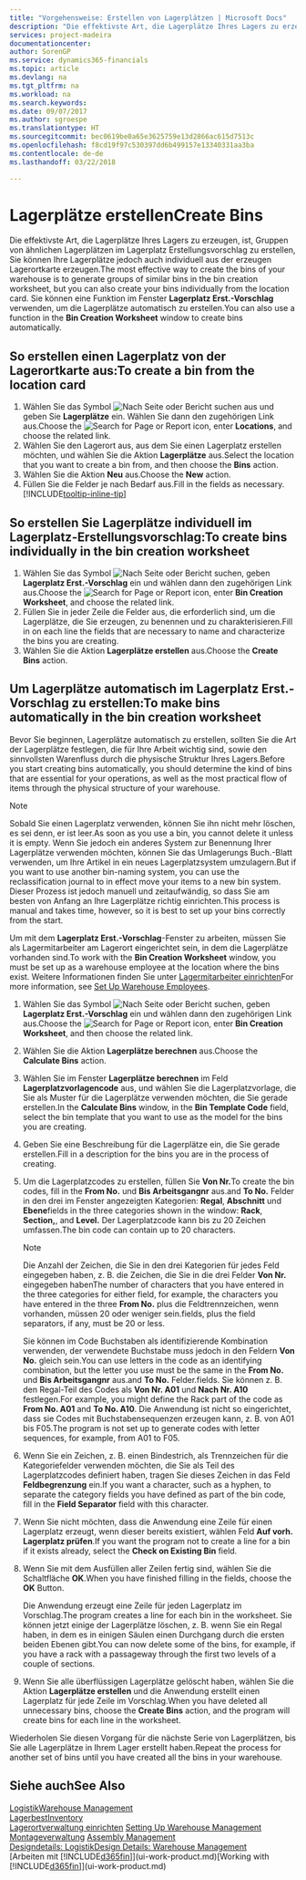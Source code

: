 ```yaml
---
title: "Vorgehensweise: Erstellen von Lagerplätzen | Microsoft Docs"
description: "Die effektivste Art, die Lagerplätze Ihres Lagers zu erzeugen, ist, Gruppen von ähnlichen Lagerplätzen im Lagerplatz Erstellungsvorschlag zu erstellen, Sie können Ihre Lagerplätze jedoch auch individuell erzeugen."
services: project-madeira
documentationcenter: 
author: SorenGP
ms.service: dynamics365-financials
ms.topic: article
ms.devlang: na
ms.tgt_pltfrm: na
ms.workload: na
ms.search.keywords: 
ms.date: 09/07/2017
ms.author: sgroespe
ms.translationtype: HT
ms.sourcegitcommit: bec0619be0a65e3625759e13d2866ac615d7513c
ms.openlocfilehash: f8cd19f97c530397dd6b499157e13340331aa3ba
ms.contentlocale: de-de
ms.lasthandoff: 03/22/2018

---
```

# <a name="create-bins"></a><span data-ttu-id="bda09-103">Lagerplätze erstellen</span><span class="sxs-lookup"><span data-stu-id="bda09-103">Create Bins</span></span>
<span data-ttu-id="bda09-104">Die effektivste Art, die Lagerplätze Ihres Lagers zu erzeugen, ist, Gruppen von ähnlichen Lagerplätzen im Lagerplatz Erstellungsvorschlag zu erstellen, Sie können Ihre Lagerplätze jedoch auch individuell aus der erzeugen Lagerortkarte erzeugen.</span><span class="sxs-lookup"><span data-stu-id="bda09-104">The most effective way to create the bins of your warehouse is to generate groups of similar bins in the bin creation worksheet, but you can also create your bins individually from the location card.</span></span> <span data-ttu-id="bda09-105">Sie können eine Funktion im Fenster **Lagerplatz Erst.-Vorschlag** verwenden, um die Lagerplätze automatisch zu erstellen.</span><span class="sxs-lookup"><span data-stu-id="bda09-105">You can also use a function in the **Bin Creation Worksheet** window to create bins automatically.</span></span>  

## <a name="to-create-a-bin-from-the-location-card"></a><span data-ttu-id="bda09-106">So erstellen einen Lagerplatz von der Lagerortkarte aus:</span><span class="sxs-lookup"><span data-stu-id="bda09-106">To create a bin from the location card</span></span>  
1.  <span data-ttu-id="bda09-107">Wählen Sie das Symbol ![Nach Seite oder Bericht suchen](media/ui-search/search_small.png "Nach Seite oder Bericht suchen") aus und geben Sie **Lagerplätze** ein. Wählen Sie dann den zugehörigen Link aus.</span><span class="sxs-lookup"><span data-stu-id="bda09-107">Choose the ![Search for Page or Report](media/ui-search/search_small.png "Search for Page or Report icon") icon, enter **Locations**, and choose the related link.</span></span>  
2.  <span data-ttu-id="bda09-108">Wählen Sie den Lagerort aus, aus dem Sie einen Lagerplatz erstellen möchten, und wählen Sie die Aktion **Lagerplätze** aus.</span><span class="sxs-lookup"><span data-stu-id="bda09-108">Select the location that you want to create a bin from, and then choose the **Bins** action.</span></span>  
3. <span data-ttu-id="bda09-109">Wählen Sie die Aktion **Neu** aus.</span><span class="sxs-lookup"><span data-stu-id="bda09-109">Choose the **New** action.</span></span>
4. <span data-ttu-id="bda09-110">Füllen Sie die Felder je nach Bedarf aus.</span><span class="sxs-lookup"><span data-stu-id="bda09-110">Fill in the fields as necessary.</span></span> [!INCLUDE[tooltip-inline-tip](includes/tooltip-inline-tip_md.md)]  

## <a name="to-create-bins-individually-in-the-bin-creation-worksheet"></a><span data-ttu-id="bda09-111">So erstellen Sie Lagerplätze individuell im Lagerplatz-Erstellungsvorschlag:</span><span class="sxs-lookup"><span data-stu-id="bda09-111">To create bins individually in the bin creation worksheet</span></span>  
1.  <span data-ttu-id="bda09-112">Wählen Sie das Symbol ![Nach Seite oder Bericht suchen](media/ui-search/search_small.png "Nach Seite oder Bericht suchen"), geben **Lagerplatz Erst.-Vorschlag** ein und wählen dann den zugehörigen Link aus.</span><span class="sxs-lookup"><span data-stu-id="bda09-112">Choose the ![Search for Page or Report](media/ui-search/search_small.png "Search for Page or Report icon") icon, enter **Bin Creation Worksheet**, and choose the related link.</span></span>  
2.  <span data-ttu-id="bda09-113">Füllen Sie in jeder Zeile die Felder aus, die erforderlich sind, um die Lagerplätze, die Sie erzeugen, zu benennen und zu charakterisieren.</span><span class="sxs-lookup"><span data-stu-id="bda09-113">Fill in on each line the fields that are necessary to name and characterize the bins you are creating.</span></span>  
3.  <span data-ttu-id="bda09-114">Wählen Sie die Aktion **Lagerplätze erstellen** aus.</span><span class="sxs-lookup"><span data-stu-id="bda09-114">Choose the **Create Bins** action.</span></span>  

## <a name="to-make-bins-automatically-in-the-bin-creation-worksheet"></a><span data-ttu-id="bda09-115">Um Lagerplätze automatisch im Lagerplatz Erst.-Vorschlag zu erstellen:</span><span class="sxs-lookup"><span data-stu-id="bda09-115">To make bins automatically in the bin creation worksheet</span></span>  
<span data-ttu-id="bda09-116">Bevor Sie beginnen, Lagerplätze automatisch zu erstellen, sollten Sie die Art der Lagerplätze festlegen, die für Ihre Arbeit wichtig sind, sowie den sinnvollsten Warenfluss durch die physische Struktur Ihres Lagers.</span><span class="sxs-lookup"><span data-stu-id="bda09-116">Before you start creating bins automatically, you should determine the kind of bins that are essential for your operations, as well as the most practical flow of items through the physical structure of your warehouse.</span></span>  

> [!NOTE]  
>  <span data-ttu-id="bda09-117">Sobald Sie einen Lagerplatz verwenden, können Sie ihn nicht mehr löschen, es sei denn, er ist leer.</span><span class="sxs-lookup"><span data-stu-id="bda09-117">As soon as you use a bin, you cannot delete it unless it is empty.</span></span> <span data-ttu-id="bda09-118">Wenn Sie jedoch ein anderes System zur Benennung Ihrer Lagerplätze verwenden möchten, können Sie das Umlagerungs Buch.-Blatt verwenden, um Ihre Artikel in ein neues Lagerplatzsystem umzulagern.</span><span class="sxs-lookup"><span data-stu-id="bda09-118">But if you want to use another bin-naming system, you can use the reclassification journal to in effect move your items to a new bin system.</span></span> <span data-ttu-id="bda09-119">Dieser Prozess ist jedoch manuell und zeitaufwändig, so dass Sie am besten von Anfang an Ihre Lagerplätze richtig einrichten.</span><span class="sxs-lookup"><span data-stu-id="bda09-119">This process is manual and takes time, however, so it is best to set up your bins correctly from the start.</span></span>  

<span data-ttu-id="bda09-120">Um mit dem **Lagerplatz Erst.-Vorschlag**-Fenster zu arbeiten, müssen Sie als Lagermitarbeiter am Lagerort eingerichtet sein, in dem die Lagerplätze vorhanden sind.</span><span class="sxs-lookup"><span data-stu-id="bda09-120">To work with the **Bin Creation Worksheet** window, you must be set up as a warehouse employee at the location where the bins exist.</span></span> <span data-ttu-id="bda09-121">Weitere Informationen finden Sie unter [Lagermitarbeiter einrichten](warehouse-how-to-set-up-warehouse-employees.md)</span><span class="sxs-lookup"><span data-stu-id="bda09-121">For more information, see [Set Up Warehouse Employees](warehouse-how-to-set-up-warehouse-employees.md).</span></span>    

1.  <span data-ttu-id="bda09-122">Wählen Sie das Symbol ![Nach Seite oder Bericht suchen](media/ui-search/search_small.png "Nach Seite oder Bericht suchen"), geben **Lagerplatz Erst.-Vorschlag** ein und wählen dann den zugehörigen Link aus.</span><span class="sxs-lookup"><span data-stu-id="bda09-122">Choose the ![Search for Page or Report](media/ui-search/search_small.png "Search for Page or Report icon") icon, enter **Bin Creation Worksheet**, and then choose the related link.</span></span>  
2.  <span data-ttu-id="bda09-123">Wählen Sie die Aktion **Lagerplätze berechnen** aus.</span><span class="sxs-lookup"><span data-stu-id="bda09-123">Choose the **Calculate Bins** action.</span></span>
3. <span data-ttu-id="bda09-124">Wählen Sie im Fenster **Lagerplätze berechnen** im Feld **Lagerplatzvorlagencode** aus, und wählen Sie die Lagerplatzvorlage, die Sie als Muster für die Lagerplätze verwenden möchten, die Sie gerade erstellen.</span><span class="sxs-lookup"><span data-stu-id="bda09-124">In the **Calculate Bins** window, in the **Bin Template Code** field, select the bin template that you want to use as the model for the bins you are creating.</span></span>
4.  <span data-ttu-id="bda09-125">Geben Sie eine Beschreibung für die Lagerplätze ein, die Sie gerade erstellen.</span><span class="sxs-lookup"><span data-stu-id="bda09-125">Fill in a description for the bins you are in the process of creating.</span></span>  
5.  <span data-ttu-id="bda09-126">Um die Lagerplatzcodes zu erstellen, füllen Sie **Von Nr.**</span><span class="sxs-lookup"><span data-stu-id="bda09-126">To create the bin codes, fill in the **From No.**</span></span> <span data-ttu-id="bda09-127">und **Bis Arbeitsgangnr** aus.</span><span class="sxs-lookup"><span data-stu-id="bda09-127">and **To No.**</span></span> <span data-ttu-id="bda09-128">Felder in den drei im Fenster angezeigten Kategorien: **Regal**, **Abschnitt** und **Ebene**</span><span class="sxs-lookup"><span data-stu-id="bda09-128">fields in the three categories shown in the window: **Rack**, **Section,**, and **Level.**</span></span> <span data-ttu-id="bda09-129">Der Lagerplatzcode kann bis zu 20 Zeichen umfassen.</span><span class="sxs-lookup"><span data-stu-id="bda09-129">The bin code can contain up to 20 characters.</span></span>  

    > [!NOTE]  
    >  <span data-ttu-id="bda09-130">Die Anzahl der Zeichen, die Sie in den drei Kategorien für jedes Feld eingegeben haben, z. B. die Zeichen, die Sie in die drei Felder **Von Nr.** eingegeben haben</span><span class="sxs-lookup"><span data-stu-id="bda09-130">The number of characters that you have entered in the three categories for either field, for example, the characters you have entered in the three **From No.**</span></span> <span data-ttu-id="bda09-131">plus die Feldtrennzeichen, wenn vorhanden, müssen 20 oder weniger sein.</span><span class="sxs-lookup"><span data-stu-id="bda09-131">fields, plus the field separators, if any, must be 20 or less.</span></span>  

     <span data-ttu-id="bda09-132">Sie können im Code Buchstaben als identifizierende Kombination verwenden, der verwendete Buchstabe muss jedoch in den Feldern **Von No.** gleich sein.</span><span class="sxs-lookup"><span data-stu-id="bda09-132">You can use letters in the code as an identifying combination, but the letter you use must be the same in the **From No.**</span></span> <span data-ttu-id="bda09-133">und **Bis Arbeitsgangnr** aus.</span><span class="sxs-lookup"><span data-stu-id="bda09-133">and **To No.**</span></span> <span data-ttu-id="bda09-134">Felder.</span><span class="sxs-lookup"><span data-stu-id="bda09-134">fields.</span></span> <span data-ttu-id="bda09-135">Sie können z. B. den Regal-Teil des Codes als **Von Nr. A01** und **Nach Nr. A10** festlegen.</span><span class="sxs-lookup"><span data-stu-id="bda09-135">For example, you might define the Rack part of the code as **From No. A01** and **To No. A10**.</span></span> <span data-ttu-id="bda09-136">Die Anwendung ist nicht so eingerichtet, dass sie Codes mit Buchstabensequenzen erzeugen kann, z. B. von A01 bis F05.</span><span class="sxs-lookup"><span data-stu-id="bda09-136">The program is not set up to generate codes with letter sequences, for example, from A01 to F05.</span></span>  

6.  <span data-ttu-id="bda09-137">Wenn Sie ein Zeichen, z. B. einen Bindestrich, als Trennzeichen für die Kategoriefelder verwenden möchten, die Sie als Teil des Lagerplatzcodes definiert haben, tragen Sie dieses Zeichen in das Feld **Feldbegrenzung** ein.</span><span class="sxs-lookup"><span data-stu-id="bda09-137">If you want a character, such as a hyphen, to separate the category fields you have defined as part of the bin code, fill in the **Field Separator** field with this character.</span></span>  
7.  <span data-ttu-id="bda09-138">Wenn Sie nicht möchten, dass die Anwendung eine Zeile für einen Lagerplatz erzeugt, wenn dieser bereits existiert, wählen Feld **Auf vorh. Lagerplatz prüfen**.</span><span class="sxs-lookup"><span data-stu-id="bda09-138">If you want the program not to create a line for a bin if it exists already, select the **Check on Existing Bin** field.</span></span>  
8. <span data-ttu-id="bda09-139">Wenn Sie mit dem Ausfüllen aller Zeilen fertig sind, wählen Sie die Schaltfläche **OK**.</span><span class="sxs-lookup"><span data-stu-id="bda09-139">When you have finished filling in the fields, choose the **OK** Button.</span></span>

    <span data-ttu-id="bda09-140">Die Anwendung erzeugt eine Zeile für jeden Lagerplatz im Vorschlag.</span><span class="sxs-lookup"><span data-stu-id="bda09-140">The program creates a line for each bin in the worksheet.</span></span> <span data-ttu-id="bda09-141">Sie können jetzt einige der Lagerplätze löschen, z. B. wenn Sie ein Regal haben, in dem es in einigen Säulen einen Durchgang durch die ersten beiden Ebenen gibt.</span><span class="sxs-lookup"><span data-stu-id="bda09-141">You can now delete some of the bins, for example, if you have a rack with a passageway through the first two levels of a couple of sections.</span></span>  

9. <span data-ttu-id="bda09-142">Wenn Sie alle überflüssigen Lagerplätze gelöscht haben, wählen Sie die Aktion **Lagerplätze erstellen** und die Anwendung erstellt einen Lagerplatz für jede Zeile im Vorschlag.</span><span class="sxs-lookup"><span data-stu-id="bda09-142">When you have deleted all unnecessary bins, choose the **Create Bins** action, and the program will create bins for each line in the worksheet.</span></span>  

<span data-ttu-id="bda09-143">Wiederholen Sie diesen Vorgang für die nächste Serie von Lagerplätzen, bis Sie alle Lagerplätze in Ihrem Lager erstellt haben.</span><span class="sxs-lookup"><span data-stu-id="bda09-143">Repeat the process for another set of bins until you have created all the bins in your warehouse.</span></span>  

## <a name="see-also"></a><span data-ttu-id="bda09-144">Siehe auch</span><span class="sxs-lookup"><span data-stu-id="bda09-144">See Also</span></span>  
[<span data-ttu-id="bda09-145">Logistik</span><span class="sxs-lookup"><span data-stu-id="bda09-145">Warehouse Management</span></span>](warehouse-manage-warehouse.md)  
[<span data-ttu-id="bda09-146">Lagerbest</span><span class="sxs-lookup"><span data-stu-id="bda09-146">Inventory</span></span>](inventory-manage-inventory.md)  
<span data-ttu-id="bda09-147">[Lagerortverwaltung einrichten](warehouse-setup-warehouse.md)   </span><span class="sxs-lookup"><span data-stu-id="bda09-147">[Setting Up Warehouse Management](warehouse-setup-warehouse.md)   </span></span>  
<span data-ttu-id="bda09-148">[Montageverwaltung](assembly-assemble-items.md)  </span><span class="sxs-lookup"><span data-stu-id="bda09-148">[Assembly Management](assembly-assemble-items.md)  </span></span>  
[<span data-ttu-id="bda09-149">Designdetails: Logistik</span><span class="sxs-lookup"><span data-stu-id="bda09-149">Design Details: Warehouse Management</span></span>](design-details-warehouse-management.md)  
<span data-ttu-id="bda09-150">[Arbeiten mit [!INCLUDE[d365fin](includes/d365fin_md.md)]](ui-work-product.md)</span><span class="sxs-lookup"><span data-stu-id="bda09-150">[Working with [!INCLUDE[d365fin](includes/d365fin_md.md)]](ui-work-product.md)</span></span>

